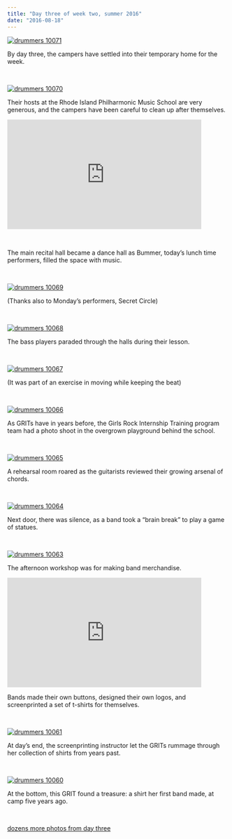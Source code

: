 ```yaml
---
title: "Day three of week two, summer 2016"
date: "2016-08-18"
---
```


[![drummers 10071](/uploads/blogpost/drummers-100711.jpg)](http://girlsrockri.org/wp-content/uploads/2016/08/drummers-100711.jpg)

By day three, the campers have settled into their temporary home for the week.

 

[![drummers 10070](/uploads/blogpost/drummers-100701.jpg)](http://girlsrockri.org/wp-content/uploads/2016/08/drummers-100701.jpg)

Their hosts at the Rhode Island Philharmonic Music School are very generous, and the campers have been careful to clean up after themselves.

<iframe src="https://www.youtube.com/embed/r8H3cpkZL7c?rel=0" width="444" height="250" frameborder="0" allowfullscreen="allowfullscreen"></iframe>

 

The main recital hall became a dance hall as Bummer, today’s lunch time performers, filled the space with music.

 

[![drummers 10069](/uploads/blogpost/drummers-100691.jpg)](http://girlsrockri.org/wp-content/uploads/2016/08/drummers-100691.jpg)

(Thanks also to Monday’s performers, Secret Circle)

 

[![drummers 10068](/uploads/blogpost/drummers-100681.jpg)](http://girlsrockri.org/wp-content/uploads/2016/08/drummers-100681.jpg)

The bass players paraded through the halls during their lesson.

 

[![drummers 10067](/uploads/blogpost/drummers-100671.jpg)](http://girlsrockri.org/wp-content/uploads/2016/08/drummers-100671.jpg)

(It was part of an exercise in moving while keeping the beat)

 

[![drummers 10066](/uploads/blogpost/drummers-100661.jpg)](http://girlsrockri.org/wp-content/uploads/2016/08/drummers-100661.jpg)

As GRITs have in years before, the Girls Rock Internship Training program team had a photo shoot in the overgrown playground behind the school.

 

[![drummers 10065](/uploads/blogpost/drummers-100651.jpg)](http://girlsrockri.org/wp-content/uploads/2016/08/drummers-100651.jpg)

A rehearsal room roared as the guitarists reviewed their growing arsenal of chords.

 

[![drummers 10064](/uploads/blogpost/drummers-100641.jpg)](http://girlsrockri.org/wp-content/uploads/2016/08/drummers-100641.jpg)

Next door, there was silence, as a band took a “brain break” to play a game of statues.

 

[![drummers 10063](/uploads/blogpost/drummers-100631.jpg)](http://girlsrockri.org/wp-content/uploads/2016/08/drummers-100631.jpg)

The afternoon workshop was for making band merchandise.

<iframe src="https://www.youtube.com/embed/wpnB9SB65o4?rel=0" width="444" height="250" frameborder="0" allowfullscreen="allowfullscreen"></iframe>

Bands made their own buttons, designed their own logos, and screenprinted a set of t-shirts for themselves.

 

[![drummers 10061](/uploads/blogpost/drummers-100611.jpg)](http://girlsrockri.org/wp-content/uploads/2016/08/drummers-100611.jpg)

At day’s end, the screenprinting instructor let the GRITs rummage through her collection of shirts from years past.

 

[![drummers 10060](/uploads/blogpost/drummers-10060.jpg)](http://girlsrockri.org/wp-content/uploads/2016/08/drummers-10060.jpg)

At the bottom, this GRIT found a treasure: a shirt her first band made, at camp five years ago.

 

[dozens more photos from day three](https://www.flickr.com/photos/girlsrockri/albums/72157672600276975)
